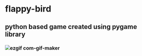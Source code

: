 # flappy-bird
## python based game created using pygame library
### ![ezgif com-gif-maker](https://user-images.githubusercontent.com/65775948/128430435-cd2b2dd9-4841-4856-97dd-999787ac01e1.gif)

